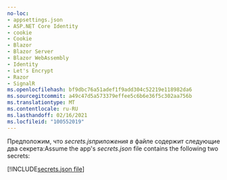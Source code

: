 ```yaml
---
no-loc:
- appsettings.json
- ASP.NET Core Identity
- cookie
- Cookie
- Blazor
- Blazor Server
- Blazor WebAssembly
- Identity
- Let's Encrypt
- Razor
- SignalR
ms.openlocfilehash: bf9dbc76a51adef1f9add304c52219e118982da6
ms.sourcegitcommit: a49c47d5a573379effee5c6b6e36f5c302aa756b
ms.translationtype: MT
ms.contentlocale: ru-RU
ms.lasthandoff: 02/16/2021
ms.locfileid: "100552019"
---
```

<span data-ttu-id="fec8b-101">Предположим, что *secrets.jsприложения в* файле содержит следующие два секрета:</span><span class="sxs-lookup"><span data-stu-id="fec8b-101">Assume the app's *secrets.json* file contains the following two secrets:</span></span>

[!INCLUDE[secrets.json file](secrets-json-file.md)]
